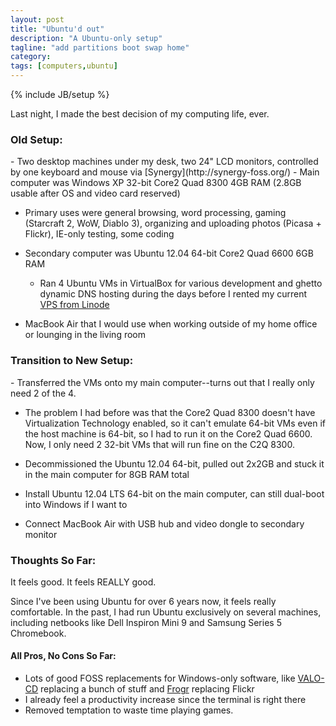 ```yaml
---
layout: post
title: "Ubuntu'd out"
description: "A Ubuntu-only setup"
tagline: "add partitions boot swap home"
category: 
tags: [computers,ubuntu]
---
```

{% include JB/setup %}

Last night, I made the best decision of my computing life, ever.

<h3>Old Setup:</h3>
- Two desktop machines under my desk, two 24" LCD monitors, controlled by one keyboard and mouse via [Synergy](http://synergy-foss.org/)
- Main computer was Windows XP 32-bit Core2 Quad 8300 4GB RAM (2.8GB usable after OS and video card reserved)

  - Primary uses were general browsing, word processing, gaming (Starcraft 2, WoW, Diablo 3), organizing and uploading photos (Picasa + Flickr), IE-only testing, some    coding

- Secondary computer was Ubuntu 12.04 64-bit Core2 Quad 6600 6GB RAM

  - Ran 4 Ubuntu VMs in VirtualBox for various development and ghetto dynamic DNS hosting during the days before I rented my current [VPS from Linode](http://www.linode.com/?r=65762fd9ef89c62a08eddbb4c641c9b9a5415ba9)

- MacBook Air that I would use when working outside of my home office or lounging in the living room

<h3>Transition to New Setup:</h3>
- Transferred the VMs onto my main computer--turns out that I really only need 2 of the 4.

  -  The problem I had before was that the Core2 Quad 8300 doesn't have Virtualization Technology enabled, so it can't emulate 64-bit VMs even if the host machine is 64-bit, so I had to run it on the Core2 Quad 6600. Now, I only need 2 32-bit VMs that will run fine on the C2Q 8300.

- Decommissioned the Ubuntu 12.04 64-bit, pulled out 2x2GB and stuck it in the main computer for 8GB RAM total
- Install Ubuntu 12.04 LTS 64-bit on the main computer, can still dual-boot into Windows if I want to
- Connect MacBook Air with USB hub and video dongle to secondary monitor

<h3>Thoughts So Far:</h3>
It feels good. It feels REALLY good.

Since I've been using Ubuntu for over 6 years now, it feels really comfortable. In the past, I had run Ubuntu exclusively on several machines, including netbooks like Dell Inspiron Mini 9 and Samsung Series 5 Chromebook.

<h4>All Pros, No Cons So Far:</h4>

- Lots of good FOSS replacements for Windows-only software, like [VALO-CD](http://www.valo-cd.net/) replacing a bunch of stuff and [Frogr](http://code.google.com/p/frogr/) replacing Flickr
- I already feel a productivity increase since the terminal is right there
- Removed temptation to waste time playing games.
